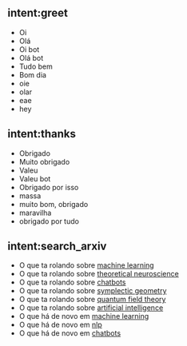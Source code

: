 ## intent:greet
- Oi
- Olá
- Oi bot
- Olá bot
- Tudo bem
- Bom dia
- oie
- olar
- eae
- hey

## intent:thanks
- Obrigado
- Muito obrigado
- Valeu
- Valeu bot
- Obrigado por isso
- massa
- muito bom, obrigado
- maravilha
- obrigado por tudo

## intent:search_arxiv
- O que ta rolando sobre [machine learning](theme)
- O que ta rolando sobre [theoretical neuroscience](theme)
- O que ta rolando sobre [chatbots](theme)
- O que ta rolando sobre [symplectic geometry](theme)
- O que ta rolando sobre [quantum field theory](theme)
- O que ta rolando sobre [artificial intelligence](theme)
- O que há de novo em [machine learning](theme)
- O que há de novo em [nlp](theme)
- O que há de novo em [chatbots](theme)